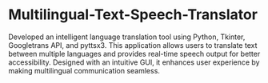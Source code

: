 # Multilingual-Text-Speech-Translator
Developed an intelligent language translation tool using Python, Tkinter, Googletrans API, and pyttsx3. This application allows users to translate text between multiple languages and provides real-time speech output for better accessibility. Designed with an intuitive GUI, it enhances user experience by making multilingual communication seamless.
